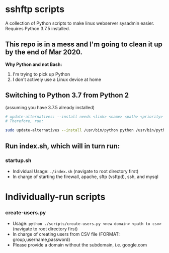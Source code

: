 # sshftp scripts
A collection of Python scripts to make linux webserver sysadmin easier. Requires Python 3.7.5 installed.

## This repo is in a mess and I'm going to clean it up by the end of Mar 2020.

**Why Python and not Bash:** 
1) I'm trying to pick up Python
2) I don't actively use a Linux device at home

## Switching to Python 3.7 from Python 2
(assuming you have 3.7.5 already installed)
```bash
# update-alternatives: --install needs <link> <name> <path> <priority>
# Therefore, run:

sudo update-alternatives --install /usr/bin/python python /usr/bin/python3 1
```

## Run index.sh, which will in turn run:
### startup.sh
- Individual Usage: `./index.sh` (navigate to root directory first)
- In charge of starting the firewall, apache, sftp (vsftpd), ssh, and mysql

# Individually-run scripts
### create-users.py
- Usage: `python ./scripts/create-users.py <new domain> <path to csv>` (navigate to root directory first)
- In charge of creating users from CSV file (FORMAT: group,username,password)
- Please provide a domain without the subdomain, i.e. google.com